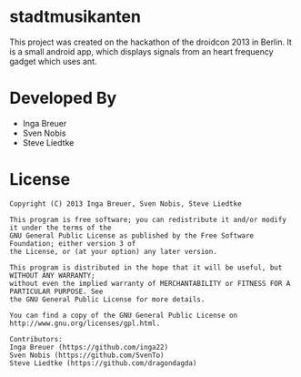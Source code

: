 stadtmusikanten
===============

This project was created on the hackathon of the droidcon 2013 in Berlin. 
It is a small android app, which displays signals from an heart frequency gadget which uses ant.

Developed By
============

* Inga Breuer
* Sven Nobis
* Steve Liedtke

License
=======

    Copyright (C) 2013 Inga Breuer, Sven Nobis, Steve Liedtke
    
    This program is free software; you can redistribute it and/or modify it under the terms of the 
	GNU General Public License as published by the Free Software Foundation; either version 3 of 
	the License, or (at your option) any later version.
	 
	This program is distributed in the hope that it will be useful, but WITHOUT ANY WARRANTY; 
	without even the implied warranty of MERCHANTABILITY or FITNESS FOR A PARTICULAR PURPOSE. See 
	the GNU General Public License for more details.

	You can find a copy of the GNU General Public License on http://www.gnu.org/licenses/gpl.html.

	Contributors:
    Inga Breuer (https://github.com/inga22)
    Sven Nobis (https://github.com/SvenTo)
    Steve Liedtke (https://github.com/dragondagda)
    
		

